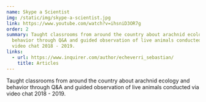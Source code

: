 ```yaml
---
name: Skype a Scientist
img: /static/img/skype-a-scientist.jpg
link: https://www.youtube.com/watch?v=ihsniD3OR7g
order: 2
summary: Taught classrooms from around the country about arachnid ecology and
  behavior through Q&A and guided observation of live animals conducted via
  video chat 2018 - 2019.
links:
  - url: https://www.inquirer.com/author/echeverri_sebastian/
    title: Articles
---
```


Taught classrooms from around the country about arachnid ecology and behavior through Q&A and guided observation of live animals conducted via video chat 2018 - 2019.
